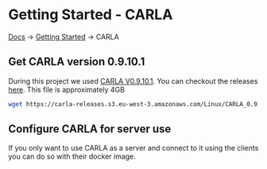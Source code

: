 # Getting Started - CARLA
[Docs][docs-url] -> [Getting Started][getting-started-url] -> CARLA

## Get CARLA version 0.9.10.1

During this project we used [CARLA V0.9.10.1][carla-0.9.10.1]. You can checkout the releases [here][carla-releases]. This file is approximately 4GB

```bash
wget https://carla-releases.s3.eu-west-3.amazonaws.com/Linux/CARLA_0.9.10.1.tar.gz
```

## Configure CARLA for server use
If you only want to use CARLA as a server and connect to it using the clients you can do so with their docker image.








[docs-url]: https://github.com/eamorgado/Car-Self-driving-Simulator/blob/main/README.md
[getting-started-url]: https://github.com/eamorgado/Car-Self-driving-Simulator/blob/main/Docs/GettingStarted/GettingStarted.md
[carla-0.9.10.1]: https://github.com/carla-simulator/carla/releases/tag/0.9.10.1
[carla-releases]: https://github.com/carla-simulator/carla/releases